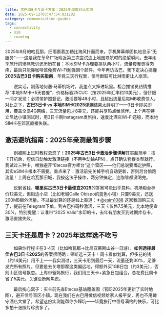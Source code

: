 ```yaml
---
title: 古巴3日卡与周卡方案：2025年深度对比实测
date: 2025-09-12T03:47:54.831282
category: communication-guides
tags:
  - connectivity
  - sim
  - roaming
---
```


2025年9月的哈瓦那，细雨裹着加勒比海风扑面而来，手机屏幕却固执地显示“无服务”——这是我在革命广场附近第三次尝试连上地图导航时的绝望瞬间。去年雨季旅行的惨痛教训还历历在目：本地SIM卡办理要排队两小时，流量套餐贵得肉疼，最后只能靠咖啡馆免费Wi-Fi勉强回个邮件。今年再访古巴，我下定决心搞懂**2025古巴3日卡购买指南**，毕竟三天行程里，信号断联可比淋雨更让人崩溃。

　　说实话，刚落地何塞·马蒂机场时，我差点又掉进坑里。柜台推销员热情推荐“本地SIM卡+5天套餐”，价格标着25CUC（按2025年汇率约10美元），但仔细一问才发现：必须带护照登记，激活要等48小时，且超出流量后每MB收费惊人。对比之下，**古巴3日卡 vs 本地SIM卡2025评测**结果太鲜明了——3日卡即买即用，覆盖全岛4G网络，三天流量包才8美元，还能共享热点给旅伴。上个月在特立尼达小镇测试时，用3日卡刷Instagram发旅拍，速度比酒店Wi-Fi还稳，而本地SIM卡在郊区直接失联。

## 激活避坑指南：2025年亲测最简步骤
　　别被网上过时教程忽悠了！**2025年古巴3日卡激活步骤详解**其实超简单：插卡开机后，短信自动触发激活链接（不用手动输APN），点开确认套餐类型就行。我试过三种卡，唯独避开“Etecsa官方柜台”这个雷区——他们总说要绑定护照，其实eSIM卡根本不需要。重点来了：激活前先关掉手机自动更新，否则后台偷跑流量！上周在哈瓦那旧城，我按这法子操作，两分钟搞定，连咖啡都没喝完。

　　说到省钱，**哪里买古巴3日卡最便宜2025**的答案可能出乎意料。机场柜台标价12美元，但街边小店（比如老城Calle Obispo的蓝色小铺）只要9美元，还送200MB额外流量。不过最划算的还是线上渠道：✈[@esim1088](https://t.me/s/esim1088) 这家我回购三次了，提前在Telegram下单，到古巴扫码秒激活，三天卡仅售7.5美元，比本地便宜30%。特别提醒：认准带“2025 Valid”水印的卡，去年有朋友买到过期库存卡，激活直接失败。

## 三天卡还是周卡？2025年这样选不吃亏
　　如果你行程卡在3-4天（比如哈瓦那→比尼亚莱斯山谷一日游），**如何选择最佳古巴3日卡2025**的答案很明确：果断选三天卡！周卡看似划算，但多花的钱（约14美元）用不上——我实测过，三天卡用到最后一天，流量还剩30%，足够发完所有照片。但要是去关塔那摩这类偏远地，得额外买1GB日包（约3美元），否则山区信号飘忽。上周带爸妈旅行，我们用三天卡+紧急日包组合，总花费比周卡省了5美元，关键没断网焦虑。

　　最后掏心窝子：买卡前先查Etecsa基站覆盖图（官网2025年更新了实时地图），避开信号盲区小镇。现在我们在古巴用微信视频给家人报平安，再也不用蹲守酒店大堂了。希望这份实测能帮你少踩坑——毕竟旅行中信号满格的快乐，可比多拍十张照片珍贵多了。